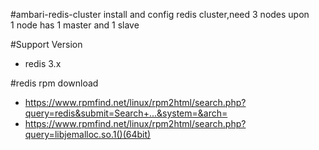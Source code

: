 #ambari-redis-cluster
install and config redis cluster,need 3 nodes upon <br/>
1 node has 1 master and 1 slave

#Support Version
- redis 3.x

#redis rpm download
- https://www.rpmfind.net/linux/rpm2html/search.php?query=redis&submit=Search+...&system=&arch=
- https://www.rpmfind.net/linux/rpm2html/search.php?query=libjemalloc.so.1()(64bit)
